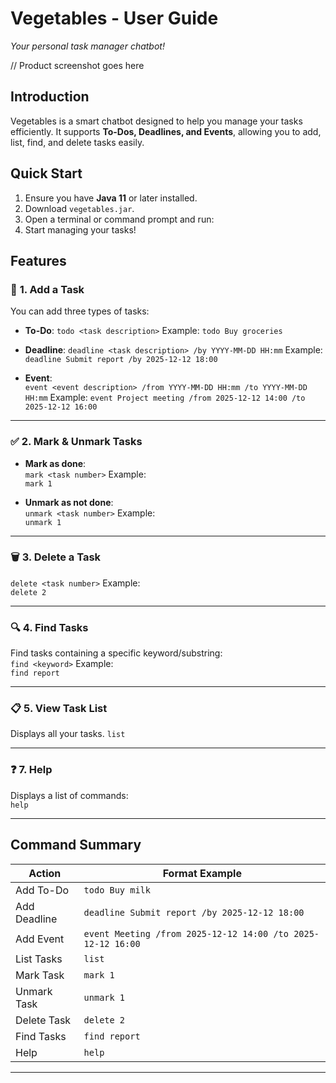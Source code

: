 # **Vegetables - User Guide**  
*Your personal task manager chatbot!*  

// Product screenshot goes here

## **Introduction**  
Vegetables is a smart chatbot designed to help you manage your tasks efficiently. It supports **To-Dos, Deadlines, and Events**, allowing you to add, list, find, and delete tasks easily.  

## **Quick Start**  
1. Ensure you have **Java 11** or later installed.  
2. Download `vegetables.jar`.  
3. Open a terminal or command prompt and run:  
4. Start managing your tasks!  

## **Features**  

### 📌 **1. Add a Task**  
You can add three types of tasks:  
- **To-Do**:
```todo <task description>```
Example:
```todo Buy groceries```

- **Deadline**:
```deadline <task description> /by YYYY-MM-DD HH:mm```
Example:
```deadline Submit report /by 2025-12-12 18:00```
 
- **Event**:  
```event <event description> /from YYYY-MM-DD HH:mm /to YYYY-MM-DD HH:mm```
Example:
```event Project meeting /from 2025-12-12 14:00 /to 2025-12-12 16:00```

---

### ✅ **2. Mark & Unmark Tasks**  
- **Mark as done**:  
```mark <task number>```
Example:  
```mark 1```

- **Unmark as not done**:  
```unmark <task number>```
Example:  
```unmark 1```

---

### 🗑️ **3. Delete a Task**  
```delete <task number>```
Example:  
```delete 2```

---

### 🔍 **4. Find Tasks**  
Find tasks containing a specific keyword/substring:  
```find <keyword>```
Example:  
```find report```

---

### 📋 **5. View Task List**  
Displays all your tasks.
```list```

---

### ❓ **7. Help**  
Displays a list of commands:  
```help```

---

## **Command Summary**  

| Action         | Format Example |
|---------------|---------------|
| Add To-Do     | `todo Buy milk` |
| Add Deadline  | `deadline Submit report /by 2025-12-12 18:00` |
| Add Event     | `event Meeting /from 2025-12-12 14:00 /to 2025-12-12 16:00` |
| List Tasks    | `list` |
| Mark Task     | `mark 1` |
| Unmark Task   | `unmark 1` |
| Delete Task   | `delete 2` |
| Find Tasks    | `find report` |
| Help          | `help` |

---

